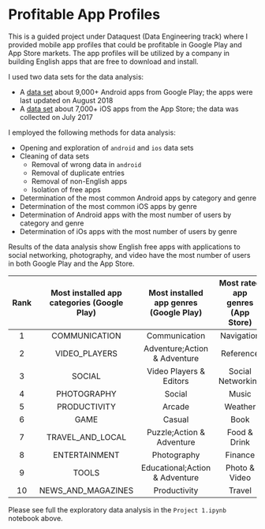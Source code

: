 # Profitable App Profiles

This is a guided project under Dataquest (Data Engineering track) where I provided mobile app profiles that could be profitable in Google Play and App Store markets. The app profiles will be utilized by a company in building English apps that are free to download and install. 

I used two data sets for the data analysis:
* A [data set](https://www.kaggle.com/lava18/google-play-store-apps) about 9,000+ Android apps from Google Play; the apps were last updated on August 2018
* A [data set](https://www.kaggle.com/ramamet4/app-store-apple-data-set-10k-apps) about 7,000+ iOS apps from the App Store; the data was collected on July 2017

I employed the following methods for data analysis:
* Opening and exploration of `android` and `ios` data sets
* Cleaning of data sets
    * Removal of wrong data in `android`
    * Removal of duplicate entries
    * Removal of non-English apps 
    * Isolation of free apps
* Determination of the most common Android apps by category and genre
* Determination of the most common iOS apps by genre
* Determination of Android apps with the most number of users by category and genre
* Determination of iOs apps with the most number of users by genre

Results of the data analysis show English free apps with applications to social networking, photography, and video have the most number of users in both Google Play and the App Store. 

| Rank | Most installed app categories (Google Play) | Most installed app genres (Google Play) | Most rated  app genres (App Store) |
|:----:|:-------------------------------------------:|:---------------------------------------:|:----------------------------------:|
|   1  |                COMMUNICATION                |              Communication              |             Navigation             |
|   2  |                VIDEO_PLAYERS                |       Adventure;Action & Adventure      |              Reference             |
|   3  |                    SOCIAL                   |         Video Players & Editors         |          Social Networking         |
|   4  |                 PHOTOGRAPHY                 |                  Social                 |                Music               |
|   5  |                 PRODUCTIVITY                |                  Arcade                 |               Weather              |
|   6  |                     GAME                    |                  Casual                 |                Book                |
|   7  |               TRAVEL_AND_LOCAL              |        Puzzle;Action & Adventure        |            Food & Drink            |
|   8  |                ENTERTAINMENT                |               Photography               |               Finance              |
|   9  |                    TOOLS                    |      Educational;Action & Adventure     |            Photo & Video           |
|  10  |              NEWS_AND_MAGAZINES             |               Productivity              |               Travel               |

Please see full the exploratory data analysis in the `Project 1.ipynb` notebook above.

 
